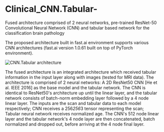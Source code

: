 # Clinical_CNN.Tabular-
Fused architecture comprised of 2 neural networks, pre-trained ResNet-50 Convolutional Neural Network (CNN) and tabular based network for the classification brain pathology

The proposed architecture built in fast.ai environment supports various CNN architectures (fast.ai version 1.0.61 built on top of PyTorch environment).

![CNN.Tabular architecture](https://github.com/artzimy/Clinical_CNN.Tabular-/blob/main/Clinical_CNN.Tabular.tif)

The fused architecture is an integrated architecture which received tabular information in the input layer along with images (tested for MRI data). The architecture is comprised of 2 neural networks: A 2D ResNet50 CNN [He et al. IEEE 2016] as the base model and the tabular network. The CNN is identical to ResNet50's architecture up until the linear layer, and the tabular network consists of batch-norm embedding layer followed by a 4 node linear layer. The inputs are the scan and tabular data to each model respectively; CNN receives a 256*256*3 tensor representing the scan; Tabular neural network receives normalized age. The CNN's 512 node linear layer and the tabular network's 4 node layer are then concatenated, batch normalized and dropped out, before arriving at the 4 node final layer.
